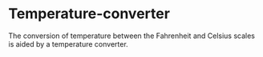 # Temperature-converter
The conversion of temperature between the Fahrenheit and Celsius scales is aided by a temperature converter. 
